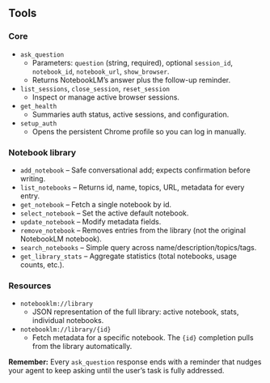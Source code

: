 ## Tools

### Core
- `ask_question`
  - Parameters: `question` (string, required), optional `session_id`, `notebook_id`, `notebook_url`, `show_browser`.
  - Returns NotebookLM’s answer plus the follow-up reminder.
- `list_sessions`, `close_session`, `reset_session`
  - Inspect or manage active browser sessions.
- `get_health`
  - Summaries auth status, active sessions, and configuration.
- `setup_auth`
  - Opens the persistent Chrome profile so you can log in manually.

### Notebook library
- `add_notebook` – Safe conversational add; expects confirmation before writing.
- `list_notebooks` – Returns id, name, topics, URL, metadata for every entry.
- `get_notebook` – Fetch a single notebook by id.
- `select_notebook` – Set the active default notebook.
- `update_notebook` – Modify metadata fields.
- `remove_notebook` – Removes entries from the library (not the original NotebookLM notebook).
- `search_notebooks` – Simple query across name/description/topics/tags.
- `get_library_stats` – Aggregate statistics (total notebooks, usage counts, etc.).

### Resources
- `notebooklm://library`
  - JSON representation of the full library: active notebook, stats, individual notebooks.
- `notebooklm://library/{id}`
  - Fetch metadata for a specific notebook. The `{id}` completion pulls from the library automatically.

**Remember:** Every `ask_question` response ends with a reminder that nudges your agent to keep asking until the user’s task is fully addressed.
